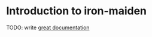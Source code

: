 # Introduction to iron-maiden

TODO: write [great documentation](http://jacobian.org/writing/what-to-write/)
